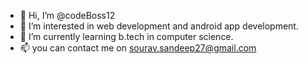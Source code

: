 - 👋 Hi, I’m @codeBoss12
- 👀 I’m interested in web development and android app development.
- 🌱 I’m currently learning b.tech in computer science.
- 📫 you can contact me on sourav.sandeep27@gmail.com

<!---
codeBoss12/codeBoss12 is a ✨ special ✨ repository because its `README.md` (this file) appears on your GitHub profile.
You can click the Preview link to take a look at your changes.
--->
